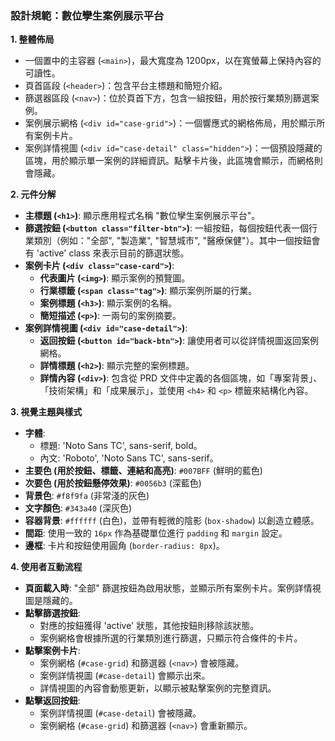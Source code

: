 ### 設計規範：數位孿生案例展示平台

**1. 整體佈局**
- 一個置中的主容器 (`<main>`)，最大寬度為 1200px，以在寬螢幕上保持內容的可讀性。
- 頁首區段 (`<header>`)：包含平台主標題和簡短介紹。
- 篩選器區段 (`<nav>`)：位於頁首下方，包含一組按鈕，用於按行業類別篩選案例。
- 案例展示網格 (`<div id="case-grid">`)：一個響應式的網格佈局，用於顯示所有案例卡片。
- 案例詳情視圖 (`<div id="case-detail" class="hidden">`)：一個預設隱藏的區塊，用於顯示單一案例的詳細資訊。點擊卡片後，此區塊會顯示，而網格則會隱藏。

**2. 元件分解**
- **主標題 (`<h1>`)**: 顯示應用程式名稱 "數位孿生案例展示平台"。
- **篩選按鈕 (`<button class="filter-btn">`)**: 一組按鈕，每個按鈕代表一個行業類別（例如："全部", "製造業", "智慧城市", "醫療保健"）。其中一個按鈕會有 'active' class 來表示目前的篩選狀態。
- **案例卡片 (`<div class="case-card">`)**:
    - **代表圖片 (`<img>`)**: 顯示案例的預覽圖。
    - **行業標籤 (`<span class="tag">`)**: 顯示案例所屬的行業。
    - **案例標題 (`<h3>`)**: 顯示案例的名稱。
    - **簡短描述 (`<p>`)**: 一兩句的案例摘要。
- **案例詳情視圖 (`<div id="case-detail">`)**:
    - **返回按鈕 (`<button id="back-btn">`)**: 讓使用者可以從詳情視圖返回案例網格。
    - **詳情標題 (`<h2>`)**: 顯示完整的案例標題。
    - **詳情內容 (`<div>`)**: 包含從 PRD 文件中定義的各個區塊，如「專案背景」、「技術架構」和「成果展示」，並使用 `<h4>` 和 `<p>` 標籤來結構化內容。

**3. 視覺主題與樣式**
- **字體**:
    - 標題: 'Noto Sans TC', sans-serif, bold。
    - 內文: 'Roboto', 'Noto Sans TC', sans-serif。
- **主要色 (用於按鈕、標籤、連結和高亮)**: `#007BFF` (鮮明的藍色)
- **次要色 (用於按鈕懸停效果)**: `#0056b3` (深藍色)
- **背景色**: `#f8f9fa` (非常淺的灰色)
- **文字顏色**: `#343a40` (深灰色)
- **容器背景**: `#ffffff` (白色)，並帶有輕微的陰影 (`box-shadow`) 以創造立體感。
- **間距**: 使用一致的 `16px` 作為基礎單位進行 `padding` 和 `margin` 設定。
- **邊框**: 卡片和按鈕使用圓角 (`border-radius: 8px`)。

**4. 使用者互動流程**
- **頁面載入時**: "全部" 篩選按鈕為啟用狀態，並顯示所有案例卡片。案例詳情視圖是隱藏的。
- **點擊篩選按鈕**:
    - 對應的按鈕獲得 'active' 狀態，其他按鈕則移除該狀態。
    - 案例網格會根據所選的行業類別進行篩選，只顯示符合條件的卡片。
- **點擊案例卡片**:
    - 案例網格 (`#case-grid`) 和篩選器 (`<nav>`) 會被隱藏。
    - 案例詳情視圖 (`#case-detail`) 會顯示出來。
    - 詳情視圖的內容會動態更新，以顯示被點擊案例的完整資訊。
- **點擊返回按鈕**:
    - 案例詳情視圖 (`#case-detail`) 會被隱藏。
    - 案例網格 (`#case-grid`) 和篩選器 (`<nav>`) 會重新顯示。